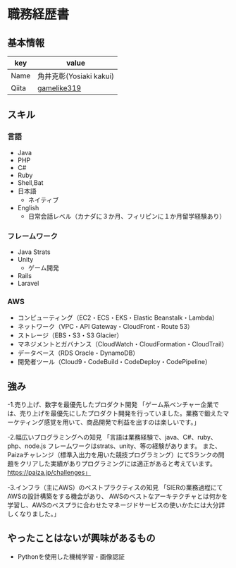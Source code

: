 # 職務経歴書
## 基本情報
|key|value|
|---|-----|
|Name|角井克彰(Yosiaki kakui)|
|Qiita|[gamelike319](https://qiita.com/gamelike319)|


## スキル
### 言語
- Java
- PHP
- C#
- Ruby
- Shell,Bat
- 日本語
  - ネイティブ
- English
  - 日常会話レベル（カナダに３か月、フィリピンに１か月留学経験あり）


### フレームワーク
- Java Strats
- Unity
  - ゲーム開発
- Rails
- Laravel

### AWS
- コンピューティング（EC2・ECS・EKS・Elastic Beanstalk・Lambda）
- ネットワーク（VPC・API Gateway・CloudFront・Route 53）
- ストレージ（EBS・S3・S3 Glacier）
- マネジメントとガバナンス（CloudWatch・CloudFormation・CloudTrail）
- データベース（RDS Oracle・DynamoDB）
- 開発者ツール（Cloud9・CodeBuild・CodeDeploy・CodePipeline）


## 強み
-1.売り上げ、数字を最優先したプロダクト開発
「ゲーム系ベンチャー企業では、売り上げを最優先にしたプロダクト開発を行っていました。業務で鍛えたマーケティング感覚を用いて、商品開発で利益を出すのは楽しいです。」

-2.幅広いプログラミングへの知見
「言語は業務経験で、java、C#、ruby、php、node.js
フレームワークはstrats、unity、等の経験があります。
また、Paizaチャレンジ（標準入出力を用いた競技プログラミング）にてSランクの問題をクリアした実績がありプログラミングには適正があると考えています。
https://paiza.jp/challenges」

-3.インフラ（主にAWS）のベストプラクティスの知見
「SIERの業務過程にてAWSの設計構築をする機会があり、
AWSのベストなアーキテクチャとは何かを学習し、AWSのベスプラに合わせたマネージドサービスの使いかたには大分詳しくなりました。」


## やったことはないが興味があるもの
- Pythonを使用した機械学習・画像認証
